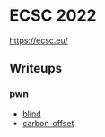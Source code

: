 # ECSC 2022

https://ecsc.eu/

## Writeups

### pwn

- [blind](./pwn/blind)
- [carbon-offset](./pwn/carbon-offset)
